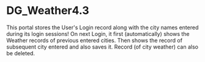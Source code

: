 # DG_Weather4.3
This portal stores the User's Login record along with the city names entered during its login sessions! On next Login, it first (automatically) shows the Weather records of previous entered cities. Then shows the record of subsequent city entered and also saves it. Record (of city weather) can also be deleted.  
